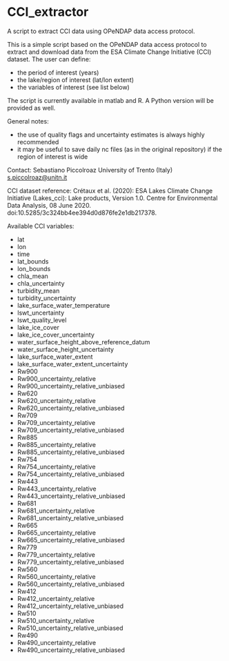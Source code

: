 # CCI_extractor
A script to extract CCI data using OPeNDAP data access protocol.

This is a simple script based on the OPeNDAP data access protocol to extract and download data from the ESA Climate Change Initiative (CCI) dataset.
The user can define: 
- the period of interest (years)
- the lake/region of interest (lat/lon extent) 
- the variables of interest (see list below)

The script is currently available in matlab and R. 
A Python version will be provided as well.

General notes:
- the use of quality flags and uncertainty estimates is always highly recommended
- it may be useful to save daily nc files (as in the original repository) if the region of interest is wide

Contact:
Sebastiano Piccolroaz
University of Trento (Italy)
s.piccolroaz@unitn.it

CCI dataset reference: Crétaux et al. (2020): ESA Lakes Climate Change Initiative (Lakes_cci): Lake products, Version 1.0. Centre for Environmental Data Analysis, 08 June 2020. doi:10.5285/3c324bb4ee394d0d876fe2e1db217378.

Available CCI variables:
- lat
- lon
- time
- lat_bounds
- lon_bounds
- chla_mean
- chla_uncertainty
- turbidity_mean
- turbidity_uncertainty
- lake_surface_water_temperature
- lswt_uncertainty
- lswt_quality_level
- lake_ice_cover
- lake_ice_cover_uncertainty
- water_surface_height_above_reference_datum
- water_surface_height_uncertainty
- lake_surface_water_extent
- lake_surface_water_extent_uncertainty
- Rw900
- Rw900_uncertainty_relative
- Rw900_uncertainty_relative_unbiased
- Rw620
- Rw620_uncertainty_relative
- Rw620_uncertainty_relative_unbiased
- Rw709
- Rw709_uncertainty_relative
- Rw709_uncertainty_relative_unbiased
- Rw885
- Rw885_uncertainty_relative
- Rw885_uncertainty_relative_unbiased
- Rw754
- Rw754_uncertainty_relative
- Rw754_uncertainty_relative_unbiased
- Rw443
- Rw443_uncertainty_relative
- Rw443_uncertainty_relative_unbiased
- Rw681
- Rw681_uncertainty_relative
- Rw681_uncertainty_relative_unbiased
- Rw665
- Rw665_uncertainty_relative
- Rw665_uncertainty_relative_unbiased
- Rw779
- Rw779_uncertainty_relative
- Rw779_uncertainty_relative_unbiased
- Rw560
- Rw560_uncertainty_relative
- Rw560_uncertainty_relative_unbiased
- Rw412
- Rw412_uncertainty_relative
- Rw412_uncertainty_relative_unbiased
- Rw510
- Rw510_uncertainty_relative
- Rw510_uncertainty_relative_unbiased
- Rw490
- Rw490_uncertainty_relative
- Rw490_uncertainty_relative_unbiased
